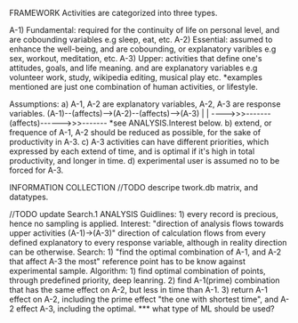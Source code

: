 



FRAMEWORK
  Activities are categorized into three types.
  
  A-1) Fundamental: required for the continuity of life on personal level,
       and are cobounding variables e.g sleep, eat, etc.
  A-2) Essential: assumed to enhance the well-being,
       and are cobounding, or explanatory varibles e.g sex, workout, meditation, etc.
  A-3) Upper: activities that define one's attitudes, goals, and life meaning.
       and are explanatory variables e.g volunteer work, study, wikipedia editing, musical play etc.
  *examples mentioned are just one combination of human activities, or lifestyle.

  Assumptions:
    a) A-1, A-2 are explanatory variables, A-2, A-3 are response variables.
       (A-1)--(affects)-->(A-2)--(affects)-->(A-3)
         |                                     |
         ---->>>-------(affects)------>>>-------
       *see ANALYSIS.Interest below.
    b) extend, or frequence of A-1, A-2 should be reduced as possible,
       for the sake of productivity in A-3.
    c) A-3 activities can have different priorities, which expressed by each extend of time,
       and is optimal if it's high in total productivity, and longer in time.
    d) experimental user is assumed no to be forced for A-3.
    
INFORMATION COLLECTION
//TODO descripe twork.db matrix, and datatypes.

//TODO update Search.1
ANALYSIS
  Guidlines:
        1) every record is precious, hence no sampling is applied.
  Interest: "direction of analysis flows towards upper activities (A-1)->(A-3)"
        direction of calculation flows from every defined explanatory
        to every response variable, although in reality direction can
        be otherwise.
  Search:
        1) "find the optimal combination of A-1, and A-2 that affect A-3 the most"
           reference point has to be know against experimental sample.
           Algorithm:
           1) find optimal combination of points, through predefined priority, deep leanring.
           2) find A-1(prime) combination that has the same effect on A-2, but less in time than A-1.
           3) return A-1 effect on A-2, including the prime effect "the one with shortest time",
              and A-2 effect A-3, including the optimal.
           *** what type of ML should be used?
           
           
           
